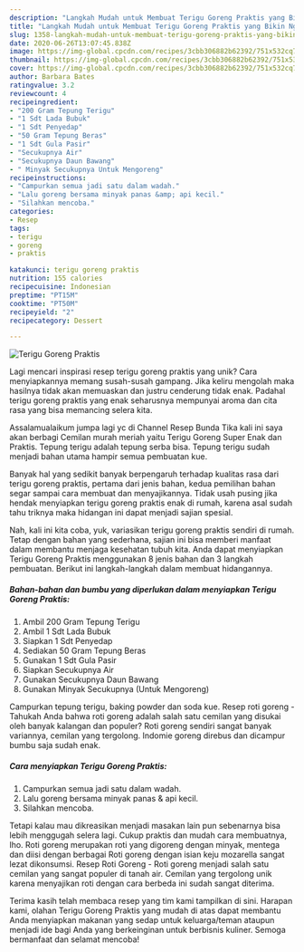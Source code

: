 ```yaml
---
description: "Langkah Mudah untuk Membuat Terigu Goreng Praktis yang Bikin Ngiler"
title: "Langkah Mudah untuk Membuat Terigu Goreng Praktis yang Bikin Ngiler"
slug: 1358-langkah-mudah-untuk-membuat-terigu-goreng-praktis-yang-bikin-ngiler
date: 2020-06-26T13:07:45.838Z
image: https://img-global.cpcdn.com/recipes/3cbb306882b62392/751x532cq70/terigu-goreng-praktis-foto-resep-utama.jpg
thumbnail: https://img-global.cpcdn.com/recipes/3cbb306882b62392/751x532cq70/terigu-goreng-praktis-foto-resep-utama.jpg
cover: https://img-global.cpcdn.com/recipes/3cbb306882b62392/751x532cq70/terigu-goreng-praktis-foto-resep-utama.jpg
author: Barbara Bates
ratingvalue: 3.2
reviewcount: 4
recipeingredient:
- "200 Gram Tepung Terigu"
- "1 Sdt Lada Bubuk"
- "1 Sdt Penyedap"
- "50 Gram Tepung Beras"
- "1 Sdt Gula Pasir"
- "Secukupnya Air"
- "Secukupnya Daun Bawang"
- " Minyak Secukupnya Untuk Mengoreng"
recipeinstructions:
- "Campurkan semua jadi satu dalam wadah."
- "Lalu goreng bersama minyak panas &amp; api kecil."
- "Silahkan mencoba."
categories:
- Resep
tags:
- terigu
- goreng
- praktis

katakunci: terigu goreng praktis 
nutrition: 155 calories
recipecuisine: Indonesian
preptime: "PT15M"
cooktime: "PT50M"
recipeyield: "2"
recipecategory: Dessert

---
```



![Terigu Goreng Praktis](https://img-global.cpcdn.com/recipes/3cbb306882b62392/751x532cq70/terigu-goreng-praktis-foto-resep-utama.jpg)

Lagi mencari inspirasi resep terigu goreng praktis yang unik? Cara menyiapkannya memang susah-susah gampang. Jika keliru mengolah maka hasilnya tidak akan memuaskan dan justru cenderung tidak enak. Padahal terigu goreng praktis yang enak seharusnya mempunyai aroma dan cita rasa yang bisa memancing selera kita.

Assalamualaikum jumpa lagi yc di Channel Resep Bunda Tika kali ini saya akan berbagi Cemilan murah meriah yaitu Terigu Goreng Super Enak dan Praktis. Tepung terigu adalah tepung serba bisa. Tepung terigu sudah menjadi bahan utama hampir semua pembuatan kue.

Banyak hal yang sedikit banyak berpengaruh terhadap kualitas rasa dari terigu goreng praktis, pertama dari jenis bahan, kedua pemilihan bahan segar sampai cara membuat dan menyajikannya. Tidak usah pusing jika hendak menyiapkan terigu goreng praktis enak di rumah, karena asal sudah tahu triknya maka hidangan ini dapat menjadi sajian spesial.


Nah, kali ini kita coba, yuk, variasikan terigu goreng praktis sendiri di rumah. Tetap dengan bahan yang sederhana, sajian ini bisa memberi manfaat dalam membantu menjaga kesehatan tubuh kita. Anda dapat menyiapkan Terigu Goreng Praktis menggunakan 8 jenis bahan dan 3 langkah pembuatan. Berikut ini langkah-langkah dalam membuat hidangannya.

<!--inarticleads1-->

##### Bahan-bahan dan bumbu yang diperlukan dalam menyiapkan Terigu Goreng Praktis:

1. Ambil 200 Gram Tepung Terigu
1. Ambil 1 Sdt Lada Bubuk
1. Siapkan 1 Sdt Penyedap
1. Sediakan 50 Gram Tepung Beras
1. Gunakan 1 Sdt Gula Pasir
1. Siapkan Secukupnya Air
1. Gunakan Secukupnya Daun Bawang
1. Gunakan  Minyak Secukupnya (Untuk Mengoreng)


Campurkan tepung terigu, baking powder dan soda kue. Resep roti goreng - Tahukah Anda bahwa roti goreng adalah salah satu cemilan yang disukai oleh banyak kalangan dan populer? Roti goreng sendiri sangat banyak variannya, cemilan yang tergolong. Indomie goreng direbus dan dicampur bumbu saja sudah enak. 

<!--inarticleads2-->

##### Cara menyiapkan Terigu Goreng Praktis:

1. Campurkan semua jadi satu dalam wadah.
1. Lalu goreng bersama minyak panas &amp; api kecil.
1. Silahkan mencoba.


Tetapi kalau mau dikreasikan menjadi masakan lain pun sebenarnya bisa lebih menggugah selera lagi. Cukup praktis dan mudah cara membuatnya, lho. Roti goreng merupakan roti yang digoreng dengan minyak, mentega dan diisi dengan berbagai Roti goreng dengan isian keju mozarella sangat lezat dikonsumsi. Resep Roti Goreng - Roti goreng menjadi salah satu cemilan yang sangat populer di tanah air. Cemilan yang tergolong unik karena menyajikan roti dengan cara berbeda ini sudah sangat diterima. 

Terima kasih telah membaca resep yang tim kami tampilkan di sini. Harapan kami, olahan Terigu Goreng Praktis yang mudah di atas dapat membantu Anda menyiapkan makanan yang sedap untuk keluarga/teman ataupun menjadi ide bagi Anda yang berkeinginan untuk berbisnis kuliner. Semoga bermanfaat dan selamat mencoba!

